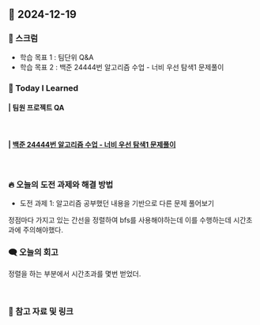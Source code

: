 ## 📆 2024-12-19

### 🔔 스크럼

- 학습 목표 1 : 팀단위 Q&A
- 학습 목표 2 : 백준 24444번 알고리즘 수업 - 너비 우선 탐색1 문제풀이
  <br/>



### 🚀 Today I Learned


#### | 팀원 프로젝트 QA

<br/>

#### | [백준 24444번 알고리즘 수업 - 너비 우선 탐색1 문제풀이](https://github.com/availrum/newb/blob/main/algoritm_bfs1.cpp)

<br/>

### 🔥 오늘의 도전 과제와 해결 방법

- 도전 과제 1: 알고리즘 공부했던 내용을 기반으로 다른 문제 풀어보기

정점마다 가지고 있는 간선을 정렬하여 bfs를 사용해야하는데 이를 수행하는데 시간초과에 주의해야했다.
  <br/>


### 🗨️ 오늘의 회고

<!--
- 오늘의 학습 경험에 대한 자유로운 생각이나 느낀 점을 기록합니다.
- 성공적인 점, 개선해야 할 점, 새롭게 시도하고 싶은 방법 등을 포함할 수 있습니다.-->

정렬을 하는 부분에서 시간초과를 몇번 벋었더.


<br/>


### 📰 참고 자료 및 링크
